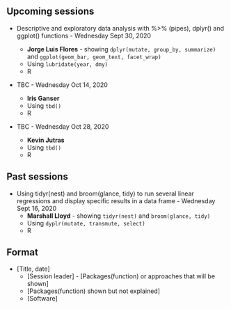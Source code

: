 ## Upcoming sessions
* Descriptive and exploratory data analysis with %>% (pipes), dplyr() and ggplot() functions - Wednesday Sept 30, 2020
    * __Jorge Luis Flores__ - showing `dplyr(mutate, group_by, summarize)` and `ggplot(geom_bar, geom_text, facet_wrap)`
    * Using `lubridate(year, dmy)`
    * R

* TBC - Wednesday Oct 14, 2020
    * __Iris Ganser__
    * Using `tbd()`
    * R

* TBC - Wednesday Oct 28, 2020
    * __Kevin Jutras__
    * Using `tbd()`
    * R

## Past sessions 
* Using tidyr(nest) and broom(glance, tidy) to run several linear regressions and display specific results in a data frame - Wednesday Sept 16, 2020
    * __Marshall Lloyd__ - showing `tidyr(nest)` and `broom(glance, tidy)`
    * Using `dyplr(mutate, transmute, select)`
    * R

## Format
* [Title, date]
    * [Session leader] - [Packages(function) or approaches that will be shown]
    * [Packages(function) shown but not explained]
    * [Software]